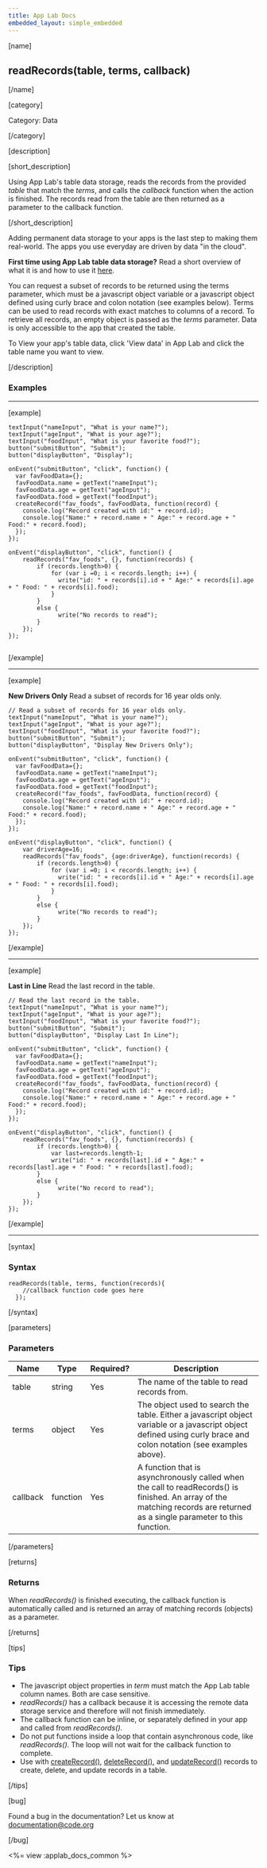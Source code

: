 ```yaml
---
title: App Lab Docs
embedded_layout: simple_embedded
---
```


[name]

## readRecords(table, terms, callback)

[/name]

[category]

Category: Data

[/category]

[description]

[short_description]

Using App Lab's table data storage, reads the records from the provided *table* that match the *terms*, and calls the *callback* function when the action is finished. The records read from the table are then returned as a parameter to the callback function. 

[/short_description]

Adding permanent data storage to your apps is the last step to making them real-world. The apps you use everyday are driven by data "in the cloud".

**First time using App Lab table data storage?** Read a short overview of what it is and how to use it [here](/applab/docs/tabledatastorage).

You can request a subset of records to be returned using the terms parameter, which must be a javascript object variable or a javascript object defined using curly brace and colon notation (see examples below). Terms can be used to read records with exact matches to columns of a record. To retrieve all records, an empty object is passed as the *terms* parameter. Data is only accessible to the app that created the table. 

To View your app's table data, click 'View data' in App Lab and click the table name you want to view.

[/description]

### Examples
____________________________________________________

[example]

```
textInput("nameInput", "What is your name?");
textInput("ageInput", "What is your age?");
textInput("foodInput", "What is your favorite food?");
button("submitButton", "Submit");
button("displayButton", "Display");

onEvent("submitButton", "click", function() {
  var favFoodData={};
  favFoodData.name = getText("nameInput");
  favFoodData.age = getText("ageInput");
  favFoodData.food = getText("foodInput");
  createRecord("fav_foods", favFoodData, function(record) {
    console.log("Record created with id:" + record.id);
    console.log("Name:" + record.name + " Age:" + record.age + " Food:" + record.food);
  });
});

onEvent("displayButton", "click", function() {
    readRecords("fav_foods", {}, function(records) {
        if (records.length>0) {
            for (var i =0; i < records.length; i++) {
              write("id: " + records[i].id + " Age:" + records[i].age + " Food: " + records[i].food);
            }
        }
        else {
              write("No records to read");
        }      
    });
});
  
```

[/example]

____________________________________________________

[example]

**New Drivers Only** Read a subset of records for 16 year olds only.

```
// Read a subset of records for 16 year olds only.
textInput("nameInput", "What is your name?");
textInput("ageInput", "What is your age?");
textInput("foodInput", "What is your favorite food?");
button("submitButton", "Submit");
button("displayButton", "Display New Drivers Only");

onEvent("submitButton", "click", function() {
  var favFoodData={};
  favFoodData.name = getText("nameInput");
  favFoodData.age = getText("ageInput");
  favFoodData.food = getText("foodInput");
  createRecord("fav_foods", favFoodData, function(record) {
    console.log("Record created with id:" + record.id);
    console.log("Name:" + record.name + " Age:" + record.age + " Food:" + record.food);
  });
});

onEvent("displayButton", "click", function() {
    var driverAge=16;  
    readRecords("fav_foods", {age:driverAge}, function(records) {
        if (records.length>0) {
            for (var i =0; i < records.length; i++) {
              write("id: " + records[i].id + " Age:" + records[i].age + " Food: " + records[i].food);
            }
        }
        else {
              write("No records to read");
        }      
    });
});
```

[/example]

____________________________________________________

[example]

**Last in Line** Read the last record in the table.

```
// Read the last record in the table.
textInput("nameInput", "What is your name?");
textInput("ageInput", "What is your age?");
textInput("foodInput", "What is your favorite food?");
button("submitButton", "Submit");
button("displayButton", "Display Last In Line");

onEvent("submitButton", "click", function() {
  var favFoodData={};
  favFoodData.name = getText("nameInput");
  favFoodData.age = getText("ageInput");
  favFoodData.food = getText("foodInput");
  createRecord("fav_foods", favFoodData, function(record) {
    console.log("Record created with id:" + record.id);
    console.log("Name:" + record.name + " Age:" + record.age + " Food:" + record.food);
  });
});

onEvent("displayButton", "click", function() {
    readRecords("fav_foods", {}, function(records) {
        if (records.length>0) {
            var last=records.length-1;
            write("id: " + records[last].id + " Age:" + records[last].age + " Food: " + records[last].food);
        }
        else {
              write("No record to read");
        }      
    });
});
```

[/example]

____________________________________________________

[syntax]

### Syntax

```
readRecords(table, terms, function(records){
    //callback function code goes here
  });
```

[/syntax]

[parameters]

### Parameters

| Name  | Type | Required? | Description |
|-----------------|------|-----------|-------------|
| table | string | Yes | The name of the table to read records from. |
| terms | object | Yes | The object used to search the table. Either a javascript object variable or a javascript object defined using curly brace and colon notation (see examples above).
| callback | function | Yes | A function that is asynchronously called when the call to readRecords() is finished. An array of the matching records are returned as a single parameter to this function.|

[/parameters]

[returns]

### Returns
When *readRecords()* is finished executing, the callback function is automatically called and is returned an array of matching records (objects) as a parameter.

[/returns]

[tips]

### Tips
- The javascript object properties in *term* must match the App Lab table column names. Both are case sensitive.
- *readRecords()* has a callback because it is accessing the remote data storage service and therefore will not finish immediately.
- The callback function can be inline, or separately defined in your app and called from *readRecords()*.
- Do not put functions inside a loop that contain asynchronous code, like *readRecords()*. The loop will not wait for the callback function to complete.
- Use with [createRecord()](/applab/docs/createRecord), [deleteRecord()](/applab/docs/deleteRecord), and [updateRecord()](/applab/docs/updateRecord) records to create, delete, and update records in a table.

[/tips]

[bug]

Found a bug in the documentation? Let us know at documentation@code.org

[/bug]

<%= view :applab_docs_common %>
